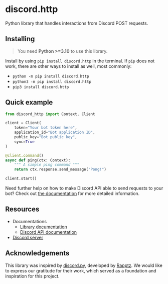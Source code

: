 # discord.http
Python library that handles interactions from Discord POST requests.

## Installing
> You need **Python >=3.10** to use this library.

Install by using `pip install discord.http` in the terminal.
If `pip` does not work, there are other ways to install as well, most commonly:
- `python -m pip install discord.http`
- `python3 -m pip install discord.http`
- `pip3 install discord.http`

## Quick example
```py <!-- DOCS: quick_example -->
from discord_http import Context, Client

client = Client(
    token="Your bot token here",
    application_id="Bot application ID",
    public_key="Bot public key",
    sync=True
)

@client.command()
async def ping(ctx: Context):
    """ A simple ping command """
    return ctx.response.send_message("Pong!")

client.start()
```

Need further help on how to make Discord API able to send requests to your bot?
Check out [the documentation](https://discordhttp.dev/pages/getting_started.html) for more detailed information.

## Resources
- Documentations
  - [Library documentation](https://discordhttp.dev)
  - [Discord API documentation](https://discord.com/developers/docs/intro)
- [Discord server](https://discord.gg/jV2PgM5MHR)


## Acknowledgements
This library was inspired by [discord.py](https://github.com/Rapptz/discord.py), developed by [Rapptz](https://github.com/Rapptz).
We would like to express our gratitude for their work, which served as a foundation and inspiration for this project.
